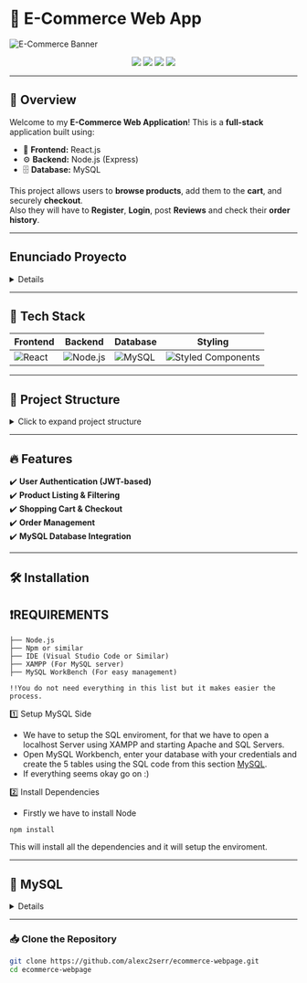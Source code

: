 # 🛒 E-Commerce Web App

![E-Commerce Banner](https://th.bing.com/th/id/OIP.ftH46ANJ14YkQNmle5Ts2QHaEc?rs=1&pid=ImgDetMain)


<p align="center">
  <img src="https://img.shields.io/github/languages/top/alexc2serr/ecommerce-webpage?style=for-the-badge"/>
  <img src="https://img.shields.io/github/license/alexc2serr/ecommerce-webpage?style=for-the-badge"/>
  <img src="https://img.shields.io/github/stars/alexc2serr/ecommerce-webpage?style=for-the-badge"/>
  <img src="https://img.shields.io/github/forks/alexc2serr/ecommerce-webpage?style=for-the-badge"/>
</p>

---

## 🚀 Overview
Welcome to my **E-Commerce Web Application**! This is a **full-stack** application built using:

- 🌟 **Frontend:** React.js
- ⚙️ **Backend:** Node.js (Express)
- 🗄️ **Database:** MySQL

This project allows users to **browse products**, add them to the **cart**, and securely **checkout**. <br>
Also they will have to **Register**, **Login**, post **Reviews** and check their **order history**.

---

## Enunciado Proyecto
<details>

Sistema de Gestión para una Tienda Online

Una tienda en línea permite a los usuarios comprar una amplia variedad de productos a través de su plataforma digital. Cada usuario debe estar registrado en el sistema proporcionando su información personal, incluyendo su nombre de usuario, dirección de correo electrónico y dirección de envío. Los usuarios pueden navegar por el catálogo de productos, añadir artículos a su carrito de compras y completar pedidos a través del proceso de checkout.

Cada producto en la tienda está catalogado con un título, descripción, categoría, precio y puede incluir un precio con descuento. Los productos tienen una calificación promedio basada en las reseñas de los clientes que los han comprado.

Cuando un usuario añade productos al carrito, estos quedan almacenados en la base de datos para que puedan ser recuperados en futuras visitas. Al proceder con la compra, se genera un **pedido** que contiene información del usuario, el total a pagar y su estado (pendiente, pagado, enviado, entregado o cancelado). Cada pedido tiene una lista de artículos con su cantidad y precio correspondiente.

Los usuarios también pueden dejar reseñas en los productos que han comprado, asignando una calificación de 1 a 5 estrellas y escribiendo un comentario sobre su experiencia.

**Estructura de la base de datos:**

**USUARIOS (ID_USUARIO, NOMBRE_USUARIO, EMAIL, DIRECCIÓN, ROL)**

**PRODUCTOS (ID_PRODUCTO, TÍTULO, CATEGORÍA, DESCRIPCIÓN, IMAGEN, PRECIO, PRECIO_DESCUENTO, CALIFICACIÓN_PROMEDIO, URI)**

**CARRITO (ID_CARRITO, ID_USUARIO, ID_PRODUCTO, CANTIDAD, FECHA_AGREGADO)**

**PEDIDOS (ID_PEDIDO, ID_USUARIO, TOTAL, ESTADO, FECHA_PEDIDO)**

**DETALLE_PEDIDO (ID_DETALLE, ID_PEDIDO, ID_PRODUCTO, CANTIDAD, PRECIO_UNITARIO)**

**RESEÑAS (ID_RESEÑA, ID_USUARIO, ID_PRODUCTO, CALIFICACIÓN, COMENTARIO, FECHA_RESEÑA)**
</details>

---

## 🎨 Tech Stack

| **Frontend** | **Backend** | **Database** | **Styling** |
|-------------|------------|-------------|-------------|
| ![React](https://img.shields.io/badge/React-19.0.0-blue?style=for-the-badge&logo=react) | ![Node.js](https://img.shields.io/badge/Node.js-Express--4.21.2-green?style=for-the-badge&logo=node.js) | ![MySQL](https://img.shields.io/badge/MySQL-Database-orange?style=for-the-badge&logo=mysql) | ![Styled Components](https://img.shields.io/badge/Styled--Components-💅-pink?style=for-the-badge) |

---

## 📂 Project Structure

<details>
  <summary>Click to expand project structure</summary>
<code>
  e-commerce-app
├── node_modules/ 📦
├── public/ 🌍
├── screenshots/ 📸
├── src/ 🖥️
│ ├── api/ 🌐
│ ├── components/ ⚙️
│ │ ├── auth/ 🔐
│ │ ├── cart/ 🛒
│ │ ├── orders/ 📦
│ │ ├── product-grid/ 🛍️
│ │ ├── product-page/ 📄
│ │ ├── Account.jsx 👤
│ │ ├── AnnouncementBar.jsx 📢
│ │ ├── AverageStarRatings.jsx ⭐
│ │ ├── Footer.jsx 🦶
│ │ ├── Header.jsx 🔝
│ │ ├── NotFound.jsx ❌
│ │ ├── Reviews.jsx 📝
│ ├── App.jsx 📱
│ ├── main.jsx 🔑
│ ├── styles.css 🎨
├── .gitignore 🚫
├── index.html 🗂️
├── package-lock.json 🔒
├── package.json 📦
├── postcss.config.js ⚙️
├── README.md 📘
├── tailwind.config.js 🌬️
├── toImplement.txt 📝
├── vite.config.js ⚡

</code>

</details>

---

## 🔥 Features

✔️ **User Authentication (JWT-based)**  
✔️ **Product Listing & Filtering**  
✔️ **Shopping Cart & Checkout**  
✔️ **Order Management**   
✔️ **MySQL Database Integration**  

---

## 🛠️ Installation
  ## ❗REQUIREMENTS
    ├── Node.js
    ├── Npm or similar
    ├── IDE (Visual Studio Code or Similar)
    ├── XAMPP (For MySQL server)
    ├── MySQL WorkBench (For easy management)

    !!You do not need everything in this list but it makes easier the process.

  1️⃣ Setup MySQL Side
  - We have to setup the SQL enviroment, for that we have to open a localhost Server using XAMPP and starting Apache and SQL Servers.  
  - Open MySQL Workbench, enter your database with your credentials and create the 5 tables using the SQL code from this section [MySQL](#-mysql).
  - If everything seems okay go on :)
  
 2️⃣ Install Dependencies
 - Firstly we have to install Node
  ```
  npm install
  ```
  This will install all the dependencies and it will setup the enviroment.

  
  
  ---
  ## 📑 MySQL 
  <details>

    //0. Products Table (Products available)
    
      CREATE TABLE products(
         id               INTEGER  NOT NULL PRIMARY KEY 
        ,title            VARCHAR(255) NOT NULL
        ,category         VARCHAR(5) NOT NULL
        ,description      VARCHAR(255) NOT NULL
        ,image            VARCHAR(255) NOT NULL
        ,price            NUMERIC(5,2) NOT NULL
        ,rating           INTEGER  NOT NULL
        ,color            VARCHAR(6) NOT NULL
        ,discounted_price NUMERIC(5,2)
        ,uri              VARCHAR(255) NOT NULL
      );
    
    //1. Users Table (for Authentication)
    
    CREATE TABLE users (
       id               INTEGER AUTO_INCREMENT PRIMARY KEY,
       username         VARCHAR(255) NOT NULL UNIQUE,
       email            VARCHAR(255) NOT NULL UNIQUE,
       password_hash    VARCHAR(255) NOT NULL,
       full_name        VARCHAR(255) NOT NULL,
       address          TEXT,
       role             ENUM('user', 'admin') DEFAULT 'user',
       created_at       TIMESTAMP DEFAULT CURRENT_TIMESTAMP,
       updated_at       TIMESTAMP DEFAULT CURRENT_TIMESTAMP ON UPDATE CURRENT_TIMESTAMP
    );
    
    //2. Orders Table (to track purchases)
    
    CREATE TABLE orders (
       id               INTEGER AUTO_INCREMENT PRIMARY KEY,
       user_id          INTEGER NOT NULL,
       total_price      NUMERIC(10, 2) NOT NULL,
       status           ENUM('pending', 'paid', 'shipped', 'delivered', 'cancelled') DEFAULT 'pending',
       created_at       TIMESTAMP DEFAULT CURRENT_TIMESTAMP,
       updated_at       TIMESTAMP DEFAULT CURRENT_TIMESTAMP ON UPDATE CURRENT_TIMESTAMP,
       FOREIGN KEY (user_id) REFERENCES users(id)
    );
    
    
    //3. Order Items Table (to store products in each order)
    
    
    CREATE TABLE order_items (
       id               INTEGER AUTO_INCREMENT PRIMARY KEY,
       order_id         INTEGER NOT NULL,
       product_id       INTEGER NOT NULL,
       quantity         INTEGER NOT NULL,
       price            NUMERIC(5,2) NOT NULL,
       FOREIGN KEY (order_id) REFERENCES orders(id),
       FOREIGN KEY (product_id) REFERENCES products(id)
    );
    
    
    
    //Product Reviews Table (for user reviews)
    
    
    CREATE TABLE reviews (
       id               INTEGER AUTO_INCREMENT PRIMARY KEY,
       user_id          INTEGER NOT NULL,
       product_id       INTEGER NOT NULL,
       rating           INTEGER NOT NULL CHECK (rating BETWEEN 1 AND 5),
       review_text      TEXT,
       created_at       TIMESTAMP DEFAULT CURRENT_TIMESTAMP,
       FOREIGN KEY (user_id) REFERENCES users(id),
       FOREIGN KEY (product_id) REFERENCES products(id)
    );
    
    
     //Shopping Cart Table (to temporarily store items in the cart)
    
    CREATE TABLE shopping_cart (
       id               INTEGER AUTO_INCREMENT PRIMARY KEY,
       user_id          INTEGER NOT NULL,
       product_id       INTEGER NOT NULL,
       quantity         INTEGER NOT NULL,
       created_at       TIMESTAMP DEFAULT CURRENT_TIMESTAMP,
       updated_at       TIMESTAMP DEFAULT CURRENT_TIMESTAMP ON UPDATE CURRENT_TIMESTAMP,
       FOREIGN KEY (user_id) REFERENCES users(id),
       FOREIGN KEY (product_id) REFERENCES products(id)
    );

  # DIAGRAMAS
  
  # DIAGRAMA ER
  #[Blank diagram - ER (1).pdf](https://github.com/user-attachments/files/19549275/Blank.diagram.-.ER.1.pdf)
  ## DIAGRAMA ERD
  ![Blank diagram - ERD](https://github.com/user-attachments/assets/fd84ead3-2365-4bab-a730-fb2c667515a7)

  </details>

---
### 📥 Clone the Repository
```sh
git clone https://github.com/alexc2serr/ecommerce-webpage.git
cd ecommerce-webpage
